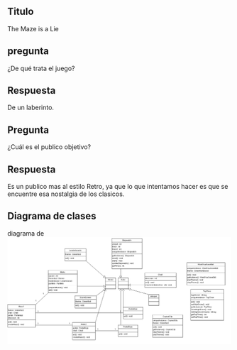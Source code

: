 ## Titulo 
The Maze is a Lie


## pregunta
¿De qué trata el juego?

## Respuesta 
De un laberinto.

## Pregunta 
¿Cuál es el publico objetivo?

## Respuesta
Es un publico mas al estilo Retro, ya que lo que intentamos 
hacer es que se encuentre esa nostalgia de los clasicos.


## Diagrama de clases
diagrama de ![Diagrama de clases](Diagramadeclase2.png)
